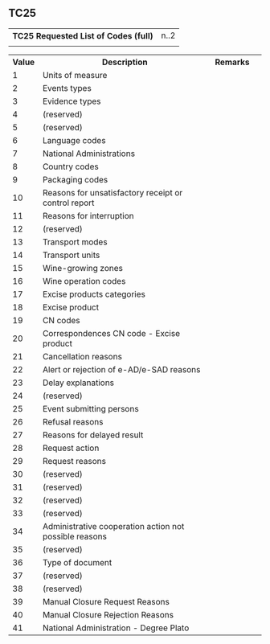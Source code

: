 ## TC25
<table>
 <tr>
  <th>
   TC25 Requested List of Codes (full)
  </th>
  <td>
   n..2
  </td>
 </tr>
 <tr>
  <td colspan="2">
  </td>
 </tr>
</table>
<table>
 <tr>
  <th>
   Value
  </th>
  <th>
   Description
  </th>
  <th>
   Remarks
  </th>
 </tr>
 <tr>
  <td>
   1
  </td>
  <td>
   Units of measure
  </td>
  <td>
  </td>
  <td>
  </td>
 </tr>
 <tr>
  <td>
   2
  </td>
  <td>
   Events types
  </td>
  <td>
  </td>
  <td>
  </td>
 </tr>
 <tr>
  <td>
   3
  </td>
  <td>
   Evidence types
  </td>
  <td>
  </td>
  <td>
  </td>
 </tr>
 <tr>
  <td>
   4
  </td>
  <td>
   (reserved)
  </td>
  <td>
  </td>
  <td>
  </td>
 </tr>
 <tr>
  <td>
   5
  </td>
  <td>
   (reserved)
  </td>
  <td>
  </td>
  <td>
  </td>
 </tr>
 <tr>
  <td>
   6
  </td>
  <td>
   Language codes
  </td>
  <td>
  </td>
  <td>
  </td>
 </tr>
 <tr>
  <td>
   7
  </td>
  <td>
   National Administrations
  </td>
  <td>
  </td>
  <td>
  </td>
 </tr>
 <tr>
  <td>
   8
  </td>
  <td>
   Country codes
  </td>
  <td>
  </td>
  <td>
  </td>
 </tr>
 <tr>
  <td>
   9
  </td>
  <td>
   Packaging codes
  </td>
  <td>
  </td>
  <td>
  </td>
 </tr>
 <tr>
  <td>
   10
  </td>
  <td>
   Reasons for unsatisfactory receipt or control report
  </td>
  <td>
  </td>
  <td>
  </td>
 </tr>
 <tr>
  <td>
   11
  </td>
  <td>
   Reasons for interruption
  </td>
  <td>
  </td>
  <td>
  </td>
 </tr>
 <tr>
  <td>
   12
  </td>
  <td>
   (reserved)
  </td>
  <td>
  </td>
  <td>
  </td>
 </tr>
 <tr>
  <td>
   13
  </td>
  <td>
   Transport modes
  </td>
  <td>
  </td>
  <td>
  </td>
 </tr>
 <tr>
  <td>
   14
  </td>
  <td>
   Transport units
  </td>
  <td>
  </td>
  <td>
  </td>
 </tr>
 <tr>
  <td>
   15
  </td>
  <td>
   Wine-growing zones
  </td>
  <td>
  </td>
  <td>
  </td>
 </tr>
 <tr>
  <td>
   16
  </td>
  <td>
   Wine operation codes
  </td>
  <td>
  </td>
  <td>
  </td>
 </tr>
 <tr>
  <td>
   17
  </td>
  <td>
   Excise products categories
  </td>
  <td>
  </td>
  <td>
  </td>
 </tr>
 <tr>
  <td>
   18
  </td>
  <td>
   Excise product
  </td>
  <td>
  </td>
  <td>
  </td>
 </tr>
 <tr>
  <td>
   19
  </td>
  <td>
   CN codes
  </td>
  <td>
  </td>
  <td>
  </td>
 </tr>
 <tr>
  <td>
   20
  </td>
  <td>
   Correspondences CN code - Excise product
  </td>
  <td>
  </td>
  <td>
  </td>
 </tr>
 <tr>
  <td>
   21
  </td>
  <td>
   Cancellation reasons
  </td>
  <td>
  </td>
  <td>
  </td>
 </tr>
 <tr>
  <td>
   22
  </td>
  <td>
   Alert or rejection of e-AD/e-SAD reasons
  </td>
  <td>
  </td>
  <td>
  </td>
 </tr>
 <tr>
  <td>
   23
  </td>
  <td>
   Delay explanations
  </td>
  <td>
  </td>
  <td>
  </td>
 </tr>
 <tr>
  <td>
   24
  </td>
  <td>
   (reserved)
  </td>
  <td>
  </td>
  <td>
  </td>
 </tr>
 <tr>
  <td>
   25
  </td>
  <td>
   Event submitting persons
  </td>
  <td>
  </td>
  <td>
  </td>
 </tr>
 <tr>
  <td>
   26
  </td>
  <td>
   Refusal reasons
  </td>
  <td>
  </td>
  <td>
  </td>
 </tr>
 <tr>
  <td>
   27
  </td>
  <td>
   Reasons for delayed result
  </td>
  <td>
  </td>
  <td>
  </td>
 </tr>
 <tr>
  <td>
   28
  </td>
  <td>
   Request action
  </td>
  <td>
  </td>
  <td>
  </td>
 </tr>
 <tr>
  <td>
   29
  </td>
  <td>
   Request reasons
  </td>
  <td>
  </td>
  <td>
  </td>
 </tr>
 <tr>
  <td>
   30
  </td>
  <td>
   (reserved)
  </td>
  <td>
  </td>
  <td>
  </td>
 </tr>
 <tr>
  <td>
   31
  </td>
  <td>
   (reserved)
  </td>
  <td>
  </td>
  <td>
  </td>
 </tr>
 <tr>
  <td>
   32
  </td>
  <td>
   (reserved)
  </td>
  <td>
  </td>
  <td>
  </td>
 </tr>
 <tr>
  <td>
   33
  </td>
  <td>
   (reserved)
  </td>
  <td>
  </td>
  <td>
  </td>
 </tr>
 <tr>
  <td>
   34
  </td>
  <td>
   Administrative cooperation action not possible reasons
  </td>
  <td>
  </td>
  <td>
  </td>
 </tr>
 <tr>
  <td>
   35
  </td>
  <td>
   (reserved)
  </td>
  <td>
  </td>
  <td>
  </td>
 </tr>
 <tr>
  <td>
   36
  </td>
  <td>
   Type of document
  </td>
  <td>
  </td>
  <td>
  </td>
 </tr>
 <tr>
  <td>
   37
  </td>
  <td>
   (reserved)
  </td>
  <td>
  </td>
  <td>
  </td>
 </tr>
 <tr>
  <td>
   38
  </td>
  <td>
   (reserved)
  </td>
  <td>
  </td>
  <td>
  </td>
 </tr>
 <tr>
  <td>
   39
  </td>
  <td>
   Manual Closure Request Reasons
  </td>
  <td>
  </td>
  <td>
  </td>
 </tr>
 <tr>
  <td>
   40
  </td>
  <td>
   Manual Closure Rejection Reasons
  </td>
  <td>
  </td>
  <td>
  </td>
 </tr>
 <tr>
  <td>
   41
  </td>
  <td>
   National Administration - Degree Plato
  </td>
  <td>
  </td>
  <td>
  </td>
 </tr>
</table>
